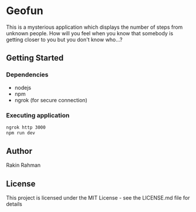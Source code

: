 # Geofun

This is a mysterious application which displays the number of steps from unknown
people. How will you feel when you know that somebody is getting closer to you
but you don't know who...?

## Getting Started

### Dependencies

* nodejs
* npm
* ngrok (for secure connection)

### Executing application

```bash
ngrok http 3000
npm run dev
```

## Author

Rakin Rahman

## License

This project is licensed under the MIT License - see the LICENSE.md file for details
